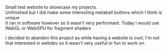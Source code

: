 Small test website to showcase my projects.  
Unfinished but I did make some interesting metaball buttons which I think is unique  
It ran in software however so it wasn't very performant. Today I would use WebGL or WebGPU for fragment shaders  

I decided to abandon this project as while having a website is cool, I'm not that interested in webdev so it wasn't very useful or fun to work on.  
